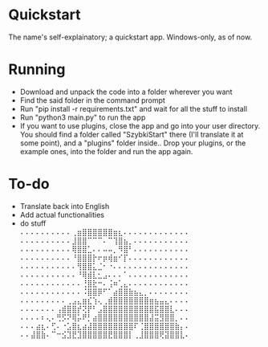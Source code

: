 # Quickstart
 The name's self-explainatory; a quickstart app. Windows-only, as of now.
# Running
 - Download and unpack the code into a folder wherever you want
 - Find the said folder in the command prompt
 - Run "pip install -r requirements.txt" and wait for all the stuff to install
 - Run "python3 main.py" to run the app
 - If you want to use plugins, close the app and go into your user directory. You should find a folder called "SzybkiStart" there (I'll translate it at some point), and a "plugins" folder inside.. Drop your plugins, or the example ones, into the folder and run the app again.
# To-do
 - Translate back into English
 - Add actual functionalities
 - do stuff  
 ⠄⠄⠄⠄⠄⠄⠄⠄⠄⠄⢀⣶⣿⣿⣿⣿⣿⣿⣶⣆⠄⠄⠄⠄⠄⠄⠄⠄⠄⠄⠄⠄⠄   
 ⠄⠄⠄⠄⠄⠄⠄⠄⠄⠄⣸⣿⣿⠉⠉⠉⠄⠉⢹⣿⣦⡀⠄⠄⠄⠄⠄⠄⠄⠄⠄⠄⠄   
 ⠄⠄⠄⠄⠄⠄⠄⠄⠄⠄⢿⣿⣿⣁⠄⠄⠤⠤⡀⠻⣿⠃⠄⠄⠄⠄⠄⠄⠄⠄⠄⠄⠄   
 ⠄⠄⠄⠄⠄⠄⠄⠄⠄⠄⠘⣿⣿⣿⡗⠖⡶⢾⣶⠊⡏⠄⠄⠄⠄⠄⠄⠄⠄⠄⠄⠄⠄   
 ⠄⠄⠄⠄⠄⠄⠄⠄⠄⠄⠄⢻⣿⣿⣅⣈⠂⠐⠄⠄⠄⠄⠄⠄⠄⠄⠄⠄⠄⠄⠄⠄⠄   
 ⠄⠄⠄⠄⠄⠄⠄⠄⠄⠄⠄⠘⢿⣾⣇⣂⣠⠄⠄⠄⠁⠄⠄⠄⠄⠄⠄⠄⠄⠄⠄⠄⠄   
 ⠄⠄⠄⠄⠄⠄⠄⠄⠄⠄⠄⠄⢘⣿⣗⠒⠄⢨⠶⢁⣄⠄⠄⠄⠄⠄⠄⠄⠄⠄⠄⠄⠄   
 ⠄⠄⠄⠄⠄⠄⠄⠄⠄⠄⠄⠄⠨⣿⣿⡿⠋⠁⣴⣿⣿⣷⣦⣄⡀⠄⠄⠄⠄⠄⠄⠄⠄   
 ⠄⠄⠄⠄⠄⠄⠄⠄⠄⢀⣠⣄⣶⣎⢱⢄⢀⣾⣿⣿⣿⣿⣿⣿⣿⣶⣦⣤⣄⠄⠄⠄⠄   
 ⠄⠄⠄⠄⠄⠄⠄⢠⣾⣿⣿⡞⢝⡟⠃⣠⣿⣿⣿⣿⣿⣿⣿⣿⣿⣿⣯⣿⣿⣇⠄⠄⠄   
 ⠄⠄⠄⠄⠆⢄⠄⢛⡫⠝⢿⡥⠟⡃⣴⣿⣿⣿⣿⣿⣿⣿⣿⣿⣿⣼⣭⣻⣿⣿⡀⠄⠄   
 ⠄⠄⠄⣴⣆⠄⢋⠄⠐⣡⣿⣆⣴⣼⣿⣿⣿⣿⣿⣿⣿⣿⠏⢈⣿⣿⣿⣿⣿⣿⣷⡄⠄   
 ⠄⠄⣼⣿⣷⠄⠉⠒⣪⣹⣟⣹⣿⣿⣿⣿⣿⣟⣿⣿⣿⡇⢀⣸⣿⣿⣿⢟⣽⣿⣿⣇⠄   